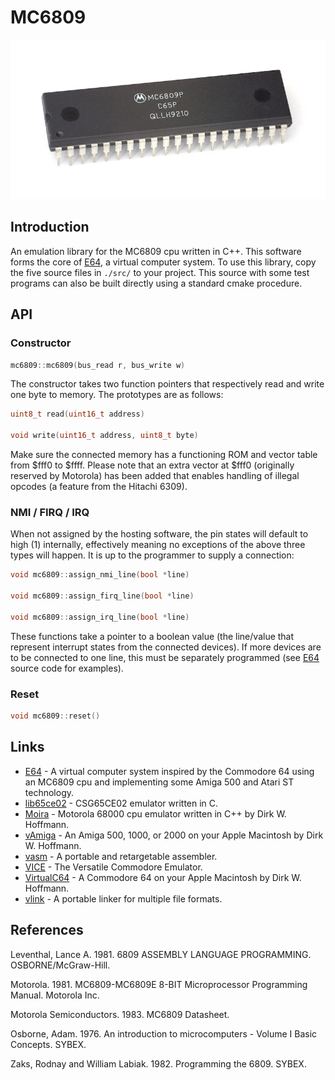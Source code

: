# MC6809

![MC6809](./docs/MC6809P.jpg)

## Introduction

An emulation library for the MC6809 cpu written in C++. This software forms the core of [E64](https://github.com/elmerucr/E64), a virtual computer system. To use this library, copy the five source files in ```./src/``` to your project. This source with some test programs can also be built directly using a standard cmake procedure.

## API

### Constructor

```cpp
mc6809::mc6809(bus_read r, bus_write w)
```

The constructor takes two function pointers that respectively read and write one byte to memory. The prototypes are as follows:

```cpp
uint8_t read(uint16_t address)

void write(uint16_t address, uint8_t byte)
```

Make sure the connected memory has a functioning ROM and vector table from $fff0 to $ffff. Please note that an extra vector at $fff0 (originally reserved by Motorola) has been added that enables handling of illegal opcodes (a feature from the Hitachi 6309).

### NMI / FIRQ / IRQ

When not assigned by the hosting software, the pin states will default to high (1) internally, effectively meaning no exceptions of the above three types will happen. It is up to the programmer to supply a connection:

```cpp
void mc6809::assign_nmi_line(bool *line)

void mc6809::assign_firq_line(bool *line)

void mc6809::assign_irq_line(bool *line)
```

These functions take a pointer to a boolean value (the line/value that represent interrupt states from the connected devices). If more devices are to be connected to one line, this must be separately programmed (see [E64](https://github.com/elmerucr/E64) source code for examples).

### Reset

```cpp
void mc6809::reset()
```

## Links

* [E64](https://github.com/elmerucr/E64) - A virtual computer system inspired by the Commodore 64 using an MC6809 cpu and implementing some Amiga 500 and Atari ST technology.
* [lib65ce02](https://github.com/elmerucr/lib65ce02) - CSG65CE02 emulator written in C.
* [Moira](https://github.com/dirkwhoffmann/Moira) - Motorola 68000 cpu emulator written in C++ by Dirk W. Hoffmann.
* [vAmiga](https://dirkwhoffmann.github.io/vAmiga/) - An Amiga 500, 1000, or 2000 on your Apple Macintosh by Dirk W. Hoffmann.
* [vasm](http://sun.hasenbraten.de/vasm/) - A portable and retargetable assembler.
* [VICE](http://vice-emu.sourceforge.net) - The Versatile Commodore Emulator.
* [VirtualC64](https://dirkwhoffmann.github.io/virtualc64/) - A Commodore 64 on your Apple Macintosh by Dirk W. Hoffmann.
* [vlink](http://sun.hasenbraten.de/vlink/) - A portable linker for multiple file formats.

## References

Leventhal, Lance A. 1981. 6809 ASSEMBLY LANGUAGE PROGRAMMING. OSBORNE/McGraw-Hill.

Motorola. 1981. MC6809-MC6809E 8-BIT Microprocessor Programming Manual. Motorola Inc.

Motorola Semiconductors. 1983. MC6809 Datasheet.

Osborne, Adam. 1976. An introduction to microcomputers - Volume I Basic Concepts. SYBEX.

Zaks, Rodnay and William Labiak. 1982. Programming the 6809. SYBEX.
